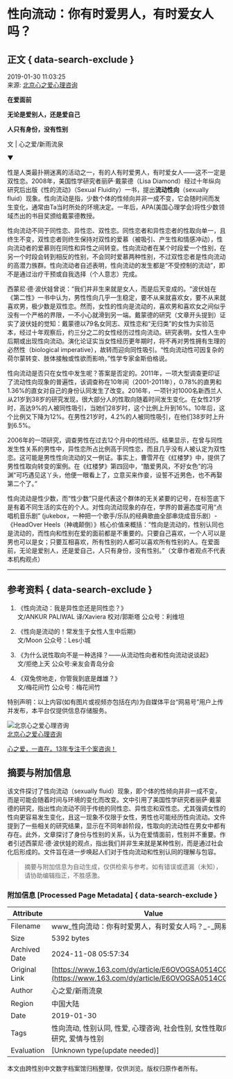 # 性向流动：你有时爱男人，有时爱女人吗？

## 正文 { data-search-exclude }


2019-01-30 11:03:25  
来源: [北京心之爱心理咨询](https://www.163.com/dy/media/T1481614600591.html)  

**在爱面前**

**无论是爱别人，还是爱自己**

**人只有身份，没有性别**

文 | 心之爱/新雨流泉

▼

性是人类最扑朔迷离的活动之一，有的人有时爱男人，有时爱女人——这不一定是双性恋。2008年，美国性学研究者丽萨·戴蒙德（Lisa Diamond）经过十年纵向研究后出版《性的流动》（Sexual Fluidity）一书，提出**流动性向**（sexually fluid）现象。性向流动是指，少数个体的性倾向并非一成不变，它会随时间而发生变化，通常由Ta当时所处的环境决定。一年后，APA(美国心理学会)将性少数领域杰出的书目奖颁给戴蒙德教授。

性向流动不同于同性恋、异性恋、双性恋。同性恋者和异性恋者的性取向单一，且终生不变，双性恋者则终生保持对双性的爱慕（被吸引、产生性和情感冲动），性向流动者的爱慕则在同性和异性之间转变。性向流动者在某个时段爱一个性别，在另一个时段会转到相反的性别，不会同时爱慕两种性别，不过双性恋者是性向流动的高潜力族群。性向流动者自述表明，性向流动的发生都是“不受控制的流动”，即不是通过治疗干预或自我选择（个人意志）完成。

西蒙尼·德·波伏娃曾说：“我们并非生来就是女人，而是后天变成的。“波伏娃在《第二性》一书中认为，男性性向几乎一生稳定，要不从来就喜欢女，要不从来就喜欢男，极少数是双性恋。然而，女性的性向是流动的，喜欢男和喜欢女之间似乎没有一个严格的界限，一不小心就滑到另一端。戴蒙德的研究（文章开头提到）证实了波伏娃的觉知：戴蒙德以79名女同志、双性恋和“无归类”的女性为实验范本，经过十年观察后，约三分之二的女性经历过性向流动。研究表明，女性人生中后期或出现性向流动。演化论证实当女性经历更年期时，将不再对男性拥有生理的必然性（biological imperative），故转而迎向同性吸引。“性向流动性可因复杂的荷尔蒙转变、肢体接触或性欲而影响，”性学专家金斯伯格说。

性向流动是否只在女性中发生呢？答案是否定的。2011年，一项大型调查更印证了流动性向现象的普遍性，该调查称在10年间（2001-2011年），0.78%的直男和1.36%的直女对自己的身份认同发生了改变。2016年，一项针对1000名新西兰人从21岁到38岁的研究发现，很大部分人的性取向随着时间发生变化。在女性21岁时，高达9%的人被同性吸引，当她们28岁时，这个比例上升到16%。10年后，这个比例又下降为12%。在男性21岁时，4.2%的人被同性吸引，在他们38岁时上升到6.5%。

2006年的一项研究，调查男性在过去12个月中的性经历。结果显示，在曾与同性发生性关系的男性中，异性恋所占比例高于同性恋，而且几乎没有人被认定为双性恋。这可能是男性性向流动的又一例证。事实上，曹雪芹在《红楼梦》中，提供了男性性取向转变的案例。在《红楼梦》第四回中，“酷爱男风，不好女色”的冯渊“可巧遇见这丫头，他便一眼看上了，立意买来作妾，设誓不近男色，也不再娶第二个了。”

性向流动是性少数，而“性少数”只是代表这个群体的无关紧要的记号，在标签底下是有着不同生活的实在的个人。对性向流动现象的存在，学界的普遍态度可用“点唱机音乐剧” (jukebox，一种把一个歌手/乐队的经典歌曲全部串烧成音乐剧）-《HeadOver Heels（神魂颠倒）》核心价值来概括：“性向是流动的，性别认同也是流动的，而性向和性别在爱的面前都是不重要的。只要自己喜欢，一个人可以是男也可以是女；只要互相喜欢，所有性别的人都可以喜欢所有性别的人。在爱面前，无论是爱别人，还是爱自己，人只有身份，没有性别。”（文章作者观点不代表本机构观点）

---

## 参考资料 { data-search-exclude }

1. 《性向流动：我是异性恋还是同性恋？》  
   文/ANKUR PALIWAL 译/Xaviera 校对/郭斯塔 公众号：利维坦

2. 《性向是流动的！常发生于女性人生中后期》  
   文/Moon 公众号：Les小城

3. 《为什么说性取向不是一种选择？——从流动性向者和性向流动说谈起》  
   文/拒绝上天 公众号:亲友会青岛分会

4. 《双兔傍地走，你管我到底是雌雄？》  
   文/梅花间竹 公众号：梅花间竹

特别声明：以上内容(如有图片或视频亦包括在内)为自媒体平台“网易号”用户上传并发布，本平台仅提供信息存储服务。

![北京心之爱心理咨询](https://nimg.ws.126.net/?url=http://dingyue.ws.126.net/LWVNgJkGrzLH31r4EZAn52Tq56qSxrFSa8VCHWY2zHSE91534053513059.jpeg&thumbnail=160y160&quality=80&type=jpg)  
[北京心之爱心理咨询](https://www.163.com/dy/media/T1481614600591.html)  

[心之爱，一直在。13年专注于个案咨询！](https://www.163.com/dy/media/T1481614600591.html)
<!-- tcd_original_link https://www.163.com/dy/article/E6OVOGSA0514CG54.html -->
## 摘要与附加信息

<!-- tcd_abstract -->
该文件探讨了性向流动（sexually fluid）现象，即个体的性倾向并非一成不变，而是可能会随着时间与环境的变化而改变。文中引用了美国性学研究者丽萨·戴蒙德的研究，指出性向流动不同于传统的同性恋、异性恋和双性恋。尤其强调女性的性向更容易发生变化，且这一现象不仅限于女性，男性也可能经历性向流动。文件提到了一些相关的研究结果，显示在不同年龄阶段，性取向的流动性在男女中都有存在。此外，文章探讨了身份与性别的关系，认为在爱情面前，性别并不重要。作者引述西蒙尼·德·波伏娃的观点，指出我们并非生来就是某种性别，而是通过社会化后形成的。文件旨在进一步唤起人们对于性向流动和性别认同的理解与包容。
<!-- tcd_abstract_end -->

> 摘要与附加信息为自动生成，仅供检索与参考。如有错误或遗漏（未知），请协助编辑指正，不胜感激。

### 附加信息 [Processed Page Metadata] { data-search-exclude }

| Attribute       | Value                                  |
|-----------------|----------------------------------------|
| Filename        | www_性向流动：你有时爱男人，有时爱女人吗？_-_网易.md                             |
| Size            | 5392 bytes                           |
| Archived Date   | 2024-11-08 05:57:34                             |
| Original Link   | [https://www.163.com/dy/article/E6OVOGSA0514CG54.html](https://www.163.com/dy/article/E6OVOGSA0514CG54.html)                       |
| Author          | 心之爱/新雨流泉                               |
| Region          | 中国大陆                               |
| Date            | 2019-01-30                                 |
| Tags            | 性向流动, 性别认同, 性爱, 心理咨询, 社会性别, 女性性取向, 跨性别研究, 爱情与性别                                 |
| Evaluation            | [Unknown type(update needed)]                                 |
<!-- tcd_table_end -->

本文由跨性别中文数字档案馆归档整理，仅供浏览。版权归原作者所有。
